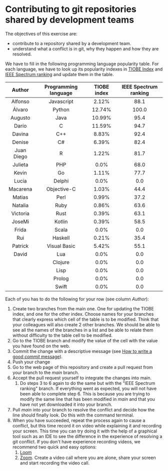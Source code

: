 # Contributing to git repositories shared by development teams

The objectives of this exercise are:

- contribute to a repository shared by a development team.
- understand what a conflict is in git, why they happen and how they are resolved.

We have to fill in the following programming language popularity table. For each language, we have to look up its popularity indexes in [TIOBE Index](https://www.tiobe.com/tiobe-index/) and [IEEE Spectrum ranking](https://spectrum.ieee.org/top-programming-languages/) and update them in the table.

|   Author   | Programming language | TIOBE index | IEEE Spectrum ranking |
| :--------: | :------------------: | :---------: | :-------------------: |
|  Alfonso   |      Javascript      |    2.12%    |         88.1          |
|   Álvaro   |        Python        |   12.74%    |         100.0         |
|  Augusto   |         Java         |   10.99%    |         95.4          |
|   Darío    |          C           |   11.59%    |         94.7          |
|   Davina   |         C++          |    8.83%    |         92.4          |
|   Denise   |          C#          |    6.39%    |         82.4          |
| Juan Diego |          R           |    1.22%    |         81.7          |
|  Julieta   |         PHP          |    0.0%     |         68.0          |
|   Kevin    |          Go          |    1.11%    |         77.7          |
|   Lucía    |        Delphi        |    0.0%     |          0.0          |
|  Macarena  |     Objective-C      |    1.03%    |         44.4          |
|   Matias   |         Perl         |    0.99%    |         37.2          |
|  Natalia   |         Ruby         |    0.86%    |         63.6          |
|  Victoria  |         Rust         |    0.39%    |         63.1          |
|   JoseMi   |        Kotlin        |    0.39%    |         58.5          |
|   Frida    |        Scala         |    0.0%     |          0.0          |
|    Rui     |       Haskell        |    0.21%    |          35.4         |
|  Patrick   |     Visual Basic     |    5.42%     |         55.1         |
|   David    |         Lua          |    0.0%     |          0.0          |
|            |       Clojure        |    0.0%     |          0.0          |
|            |         Lisp         |    0.0%     |          0.0          |
|            |        Prolog        |    0.0%     |          0.0          |
|            |        Swift         |    0.0%     |          0.0          |

Each of you has to do the following for your row (see column _Author_):

1. Create two branches from the main one. One for updating the TIOBE index, and one for the other index. Choose names for your branches that clearly express which cell of the table is to be modified. Think that your colleagues will also create 2 other branches. We should be able to see all the names of the branches in a list and be able to relate them without difficulty to the table cell to be modified.
2. Go to the TIOBE branch and modify the value of the cell with the value you have found on the web.
3. Commit the change with a descriptive message (see [How to write a good _commit_ message](https://cbea.ms/git-commit/)).
4. Push your change
5. Go to the web page of this repository and create a pull request from your branch to the _main_ branch.
6. Accept the pull request yourself to integrate the changes into main.
   1. Do steps 3 to 6 again to do the same but with the "IEEE Spectrum ranking" branch. If everything went as expected, you will not have been able to complete step 6. This is because you are trying to modify the same line that has been modified in _main_ and that you have not yet downloaded it into your branch.
7. Pull _main_ into your branch to resolve the conflict and decide how the line should finally look. Do this with the command terminal.
8. When you have succeeded, repeat the process again to cause a conflict, but this time record it on video while explaining it and recording your screen. This time you can try doing it with the help of a graphical tool such as an IDE to see the difference in the experience of resolving a git conflict. If you don't have experience recording videos, we recommend two quick and easy options:
   1. [Loom](https://www.loom.com/)
   2. [Zoom](https://zoom.us/). Create a video call where you are alone, share your screen and start recording the video call.
